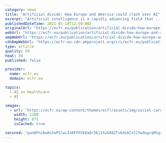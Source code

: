```yaml
---
category: news
title: "Artificial divide: How Europe and America could clash over AI"
excerpt: "Artificial intelligence is a rapidly advancing field that ... as well as support activities such as financial management, personnel services, and health care. AI helps make these services more efficient and cost-effective; for example, predictive ..."
publishedDateTime: 2021-01-18T12:59:00Z
originalUrl: "https://ecfr.eu/publication/artificial-divide-how-europe-and-america-could-clash-over-ai/"
webUrl: "https://ecfr.eu/publication/artificial-divide-how-europe-and-america-could-clash-over-ai/"
ampWebUrl: "https://ecfr.eu/publication/artificial-divide-how-europe-and-america-could-clash-over-ai/?amp"
cdnAmpWebUrl: "https://ecfr-eu.cdn.ampproject.org/c/s/ecfr.eu/publication/artificial-divide-how-europe-and-america-could-clash-over-ai/?amp"
type: article
quality: 59
heat: 59
published: false

provider:
  name: ecfr.eu
  domain: ecfr.eu

topics:
  - AI in Healthcare
  - AI

images:
  - url: "https://ecfr.eu/wp-content/themes/ecfr/assets/img/social-card.png"
    width: 1200
    height: 675
    isCached: true

secured: "pan8Pni6wXLhaPSlwiIo8FPXVk8aQr5bj1Fw5882Tv6dsbCxlCtwdugcqMtgab7P7dGIKm7onl/8YMMOCS1164S3yW3CbSP2QBXMY+hYDezU1hDXbp+dWfT4xt53KI/J3jTXhukDzTgZeBVkMgvaVO+Im0xuLL5uHj7lh1FRJZzEtU3NbOgKNHfjlFTI1Kx82f8LFuWxKADfKKrdpVhrW04qGgtPf6aIb3eVD+vhlFhVIVBdyFUF4LdTc46MRp/eXpvEcKcV7rtCDDc/F9bCBDHHR9TZ3T7Ns4Je6ZGyrTppWI4mnQWiU6v+faA8sYFofkRCFZAgL4MXCTUkqKCedHYQM/3ZinfAwd4j9h+C7tI=;WUveeerHn6Xp4327/Aw/hg=="
---
```



